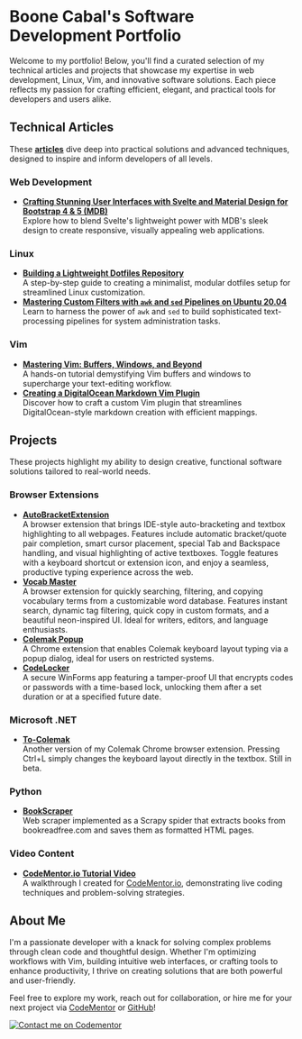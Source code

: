 # Boone Cabal's Software Development Portfolio

Welcome to my portfolio! Below, you'll find a curated selection of my technical articles and projects that showcase my expertise in web development, Linux, Vim, and innovative software solutions. Each piece reflects my passion for crafting efficient, elegant, and practical tools for developers and users alike.

## Technical Articles

These **[articles](https://dev.to/boonecabaldev)** dive deep into practical solutions and advanced techniques, designed to inspire and inform developers of all levels.

### Web Development

- **[Crafting Stunning User Interfaces with Svelte and Material Design for Bootstrap 4 & 5 (MDB)](https://dev.to/boonecabal/creating-beautiful-user-interfaces-with-material-design-for-bootstrap-4-5-mdb-1lch)**  
  Explore how to blend Svelte's lightweight power with MDB's sleek design to create responsive, visually appealing web applications.

### Linux

- **[Building a Lightweight Dotfiles Repository](https://dev.to/boonecabal/how-to-create-a-lightweight-dotfiles-repository-28dh)**  
  A step-by-step guide to creating a minimalist, modular dotfiles setup for streamlined Linux customization.
- **[Mastering Custom Filters with `awk` and `sed` Pipelines on Ubuntu 20.04](https://dev.to/boonecabal/how-to-create-a-lightweight-dotfiles-repository-28dh)**  
  Learn to harness the power of `awk` and `sed` to build sophisticated text-processing pipelines for system administration tasks.

### Vim

- **[Mastering Vim: Buffers, Windows, and Beyond](https://dev.to/boonecabal/mastering-vim-buffers-windows-and-your-text-editing-arsenal-28ai)**  
  A hands-on tutorial demystifying Vim buffers and windows to supercharge your text-editing workflow.
- **[Creating a DigitalOcean Markdown Vim Plugin](https://github.com/boonecabaldev/Articles/blob/main/DigitalOceanMarkdownVimPlugin.md)**  
  Discover how to craft a custom Vim plugin that streamlines DigitalOcean-style markdown creation with efficient mappings.

## Projects

These projects highlight my ability to design creative, functional software solutions tailored to real-world needs.

### Browser Extensions

- **[AutoBracketExtension](https://github.com/boonecabaldev/AutoBracketExtension)**  
  A browser extension that brings IDE-style auto-bracketing and textbox highlighting to all webpages. Features include automatic bracket/quote pair completion, smart cursor placement, special Tab and Backspace handling, and visual highlighting of active textboxes. Toggle features with a keyboard shortcut or extension icon, and enjoy a seamless, productive typing experience across the web.
- **[Vocab Master](https://github.com/boonecabaldev/VocabCatalogViewer)**  
  A browser extension for quickly searching, filtering, and copying vocabulary terms from a customizable word database. Features instant search, dynamic tag filtering, quick copy in custom formats, and a beautiful neon-inspired UI. Ideal for writers, editors, and language enthusiasts.
- **[Colemak Popup](https://github.com/boonecabaldev/Colemak-Popup)**  
  A Chrome extension that enables Colemak keyboard layout typing via a popup dialog, ideal for users on restricted systems.
- **[CodeLocker](https://github.com/boonecabaldev/CodeLocker)**  
  A secure WinForms app featuring a tamper-proof UI that encrypts codes or passwords with a time-based lock, unlocking them after a set duration or at a specified future date.

### Microsoft .NET
- **[To-Colemak](https://github.com/boonecabaldev/To-Colemak)**  
  Another version of my Colemak Chrome browser extension. Pressing Ctrl+L simply changes the keyboard layout directly in the textbox. Still in beta.

### Python

- **[BookScraper](https://github.com/boonecabaldev/BookScraper)**  
  Web scraper implemented as a Scrapy spider that extracts books from bookreadfree.com and saves them as formatted HTML pages.

### Video Content

- **[CodeMentor.io Tutorial Video](https://youtu.be/Fdp2eefdvEs?si=s4MlpyCY_9wbNzoU)**  
  A walkthrough I created for [CodeMentor.io](https://codementor.io), demonstrating live coding techniques and problem-solving strategies.

## About Me

I'm a passionate developer with a knack for solving complex problems through clean code and thoughtful design. Whether I'm optimizing workflows with Vim, building intuitive web interfaces, or crafting tools to enhance productivity, I thrive on creating solutions that are both powerful and user-friendly.

Feel free to explore my work, reach out for collaboration, or hire me for your next project via [CodeMentor](https://codementor.io) or [GitHub](https://github.com/boonecabaldev)!

[![Contact me on Codementor](https://www.codementor.io/m-badges/boonecabal/im-a-cm-g.svg)](https://www.codementor.io/@boonecabal?refer=badge)
